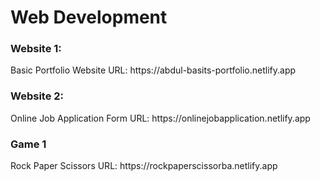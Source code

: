 # Web Development
<h3>Website 1:</h3><div> Basic Portfolio Website URL: https://abdul-basits-portfolio.netlify.app</div>
<h3>Website 2:</h3><div> Online Job Application Form URL: https://onlinejobapplication.netlify.app</div>
<h3>Game 1</h3><div>Rock Paper Scissors URL: https://rockpaperscissorba.netlify.app</div>
